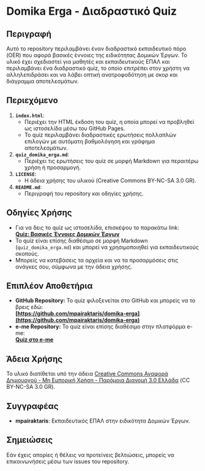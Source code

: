 # Domika Erga - Διαδραστικό Quiz

## Περιγραφή
Αυτό το repository περιλαμβάνει έναν διαδραστικό εκπαιδευτικό πόρο (OER) που αφορά βασικές έννοιες της ειδικότητας Δομικών Έργων. Το υλικό έχει σχεδιαστεί για μαθητές και εκπαιδευτικούς ΕΠΑΛ και περιλαμβάνει ένα διαδραστικό quiz, το οποίο επιτρέπει στον χρήστη να αλληλεπιδράσει και να λάβει οπτική ανατροφοδότηση με σκορ και διάγραμμα αποτελεσμάτων.

## Περιεχόμενο
1. **`index.html`**:
   - Περιέχει την HTML έκδοση του quiz, η οποία μπορεί να προβληθεί ως ιστοσελίδα μέσω του GitHub Pages.
   - Το quiz περιλαμβάνει διαδραστικές ερωτήσεις πολλαπλών επιλογών με αυτόματη βαθμολόγηση και γράφημα αποτελεσμάτων.
2. **`quiz_domika_erga.md`**:
   - Περιέχει τις ερωτήσεις του quiz σε μορφή Markdown για περαιτέρω χρήση ή προσαρμογή.
3. **`LICENSE`**:
   - Η άδεια χρήσης του υλικού (Creative Commons BY-NC-SA 3.0 GR).
4. **`README.md`**:
   - Περιγραφή του repository και οδηγίες χρήσης.

## Οδηγίες Χρήσης
- Για να δεις το quiz ως ιστοσελίδα, επισκέψου το παρακάτω link:  
  **[Quiz: Βασικές Έννοιες Δομικών Έργων](https://mpairaktaris.github.io/domika-erga)**
- Το quiz είναι επίσης διαθέσιμο σε μορφή Markdown (`quiz_domika_erga.md`) και μπορεί να χρησιμοποιηθεί για εκπαιδευτικούς σκοπούς.
- Μπορείς να κατεβάσεις τα αρχεία και να τα προσαρμόσεις στις ανάγκες σου, σύμφωνα με την άδεια χρήσης.

## Επιπλέον Αποθετήρια
- **GitHub Repository:** Το quiz φιλοξενείται στο GitHub και μπορείς να το βρεις εδώ:  
  **[https://github.com/mpairaktaris/domika-erga](https://github.com/mpairaktaris/domika-erga)**
- **e-me Repository:** Το quiz είναι επίσης διαθέσιμο στην πλατφόρμα e-me:  
 **[Quiz στο e-me](https://files.e-me.edu.gr/s/8KBkX6gzEG8FsyK)**

## Άδεια Χρήσης
Το υλικό διατίθεται υπό την άδεια [Creative Commons Αναφορά Δημιουργού - Μη Εμπορική Χρήση - Παρόμοια Διανομή 3.0 Ελλάδα](https://creativecommons.org/licenses/by-nc-sa/3.0/gr/) (CC BY-NC-SA 3.0 GR).

## Συγγραφέας
- **mpairaktaris**: Εκπαιδευτικός ΕΠΑΛ στην ειδικότητα Δομικών Έργων.

## Σημειώσεις
Εάν έχεις απορίες ή θέλεις να προτείνεις βελτιώσεις, μπορείς να επικοινωνήσεις μέσω των issues του repository.
